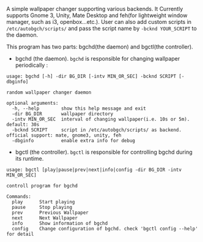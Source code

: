 A simple wallpaper changer supporting various backends. It Currently supports Gnome 3, Unity, Mate Desktop and feh(for lightweight window manager, such as i3, openbox...etc.). User can also add custom scripts in ```/etc/autobgch/scripts/``` and pass the script name by ```-bcknd YOUR_SCRIPT``` to the daemon.

This program has two parts: bgchd(the daemon) and bgctl(the controller).

* bgchd (the daemon). ```bgchd``` is responsible for changing wallpaper periodically :
```
usage: bgchd [-h] -dir BG_DIR [-intv MIN_OR_SEC] -bcknd SCRIPT [-dbginfo]

random wallpaper changer daemon

optional arguments:
  -h, --help        show this help message and exit
  -dir BG_DIR       wallpaper directory
  -intv MIN_OR_SEC  interval of changing wallpaper(i.e. 10s or 5m). default: 30s
  -bcknd SCRIPT     script in /etc/autobgch/scripts/ as backend. official support: mate, gnome3, unity, feh
  -dbginfo          enable extra info for debug
```

* bgctl (the controller). ```bgctl``` is responsible for controlling bgchd during its runtime.
``` 
usage: bgctl [play|pause|prev|next|info|config -dir BG_DIR -intv MIN_OR_SEC]

controll program for bgchd

Commands:
  play      Start playing
  pause     Stop playing
  prev      Previous Wallpaper
  next      Next Wallpaper
  info      Show information of bgchd
  config    Change configuration of bgchd. check 'bgctl config --help' for detail
```
